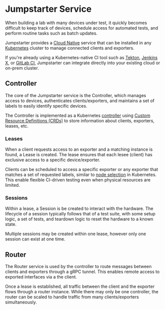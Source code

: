 # Jumpstarter Service

When building a lab with many devices under test, it quickly becomes difficult
to keep track of devices, schedule access for automated tests, and perform routine
tasks such as batch updates.

Jumpstarter provides a [Cloud Native](https://www.cncf.io/) service that can
be installed in any [Kubernetes](https://kubernetes.io/) cluster to manage
connected clients and exporters.

If you're already using a Kubernetes-native CI tool such as
[Tekton](https://tekton.dev/), [Jenkins X](https://jenkins-x.io/),
or [GitLab CI](https://docs.gitlab.com/ee/user/clusters/agent/ci_cd_workflow.html),
Jumpstarter can integrate directly into your existing cloud or on-prem cluster.

## Controller

The core of the Jumpstarter service is the Controller, which manages access to
devices, authenticates clients/exporters, and maintains a set of labels to easily
identify specific devices.

The Controller is implemented as a Kubernetes [controller](https://github.com/jumpstarter-dev/jumpstarter-controller)
using [Custom Resource Definitions (CRDs)](https://kubernetes.io/docs/concepts/extend-kubernetes/api-extension/custom-resources/)
to store information about clients, exporters, leases, etc.

### Leases

When a client requests access to an exporter and a matching instance is found, a
Lease is created. The lease ensures that each lesee (client) has exclusive
access to a specific device/exporter.

Clients can be scheduled to access a specific exporter or any exporter that matches
a set of requested labels, similar to [node selection](https://kubernetes.io/docs/concepts/scheduling-eviction/assign-pod-node/#nodeselector)
in Kubernetes. This enable flexible CI-driven testing even when physical resources
are limited.

### Sessions

Within a lease, a Session is be created to interact with the hardware.
The lifecycle of a session typically follows that of a test suite, with some
setup logic, a set of tests, and teardown logic to reset the hardware to a known
state.

Multiple sessions may be created within one lease, however only one session can
exist at one time.

## Router

The Router service is used by the controller to route messages between
clients and exporters through a gRPC tunnel. This enables remote access to
exported interfaces via a the client.

Once a lease is established, all traffic between the client and the exporter
flows through a router instance. While there may only be one controller,
the router can be scaled to handle traffic from many clients/exporters
simultaneously.
